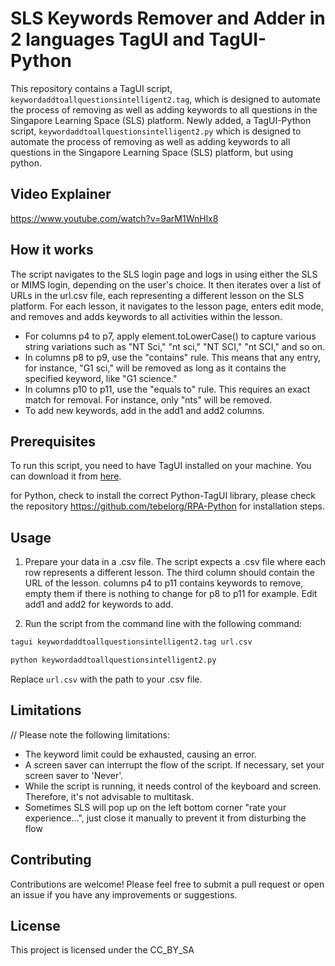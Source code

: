 # SLS Keywords Remover and Adder in 2 languages TagUI and TagUI-Python

This repository contains a TagUI script, `keywordaddtoallquestionsintelligent2.tag`, which is designed to automate the process of removing as well as adding keywords to all questions in the Singapore Learning Space (SLS) platform.
Newly added, a TagUI-Python script, `keywordaddtoallquestionsintelligent2.py` which is designed to automate the process of removing as well as adding keywords to all questions in the Singapore Learning Space (SLS) platform, but using python.


## Video Explainer
https://www.youtube.com/watch?v=9arM1WnHlx8 

## How it works

The script navigates to the SLS login page and logs in using either the SLS or MIMS login, depending on the user's choice. It then iterates over a list of URLs in the url.csv file, each representing a different lesson on the SLS platform. For each lesson, it navigates to the lesson page, enters edit mode, and removes and  adds keywords to all activities within the lesson. 
- For columns p4 to p7, apply element.toLowerCase() to capture various string variations such as "NT Sci," "nt sci," "NT SCI," "nt SCI," and so on.
- In columns p8 to p9, use the "contains" rule. This means that any entry, for instance, "G1 sci," will be removed as long as it contains the specified keyword, like "G1 science."
- In columns p10 to p11, use the "equals to" rule. This requires an exact match for removal. For instance, only "nts" will be removed.
- To add new keywords, add in the add1 and add2 columns.

## Prerequisites

To run this script, you need to have TagUI installed on your machine. You can download it from [here](https://github.com/kelaberetiv/TagUI).

for Python, check to install the correct Python-TagUI library, please check the repository https://github.com/tebelorg/RPA-Python for installation steps.

## Usage

1. Prepare your data in a .csv file. The script expects a .csv file where each row represents a different lesson. The third column should contain the URL of the lesson. columns p4 to p11 contains keywords to remove, empty them if there is nothing to change for p8 to p11 for example. Edit add1 and add2 for keywords to add. 

2. Run the script from the command line with the following command:

```bash
tagui keywordaddtoallquestionsintelligent2.tag url.csv
```
```bash
python keywordaddtoallquestionsintelligent2.py
```

Replace `url.csv` with the path to your .csv file.

## Limitations

// Please note the following limitations:
- The keyword limit could be exhausted, causing an error.
- A screen saver can interrupt the flow of the script. If necessary, set your screen saver to 'Never'.
- While the script is running, it needs control of the keyboard and screen. Therefore, it's not advisable to multitask.
- Sometimes SLS will pop up on the left bottom corner "rate your experience...", just close it manually to prevent it from disturbing the flow

## Contributing

Contributions are welcome! Please feel free to submit a pull request or open an issue if you have any improvements or suggestions.

## License

This project is licensed under the CC_BY_SA
